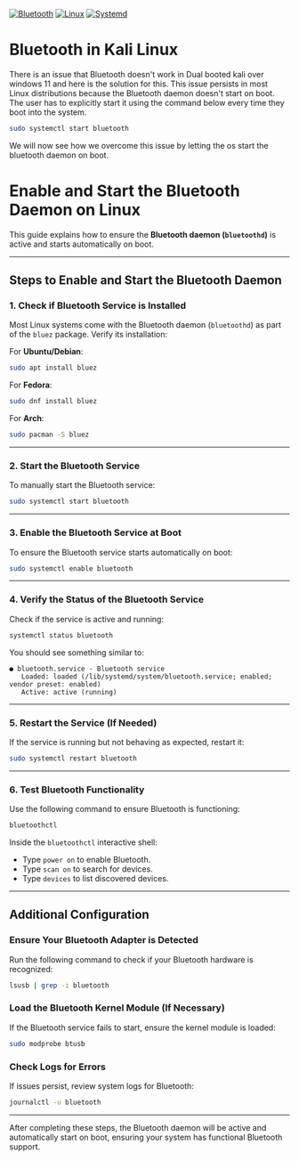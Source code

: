 [![Bluetooth](https://img.shields.io/badge/Bluetooth-0078D7?style=for-the-badge&logo=bluetooth&logoColor=white)](#)
[![Linux](https://img.shields.io/badge/Linux-FCC624?style=for-the-badge&logo=linux&logoColor=black)](#)
[![Systemd](https://img.shields.io/badge/Systemd-003B57?style=for-the-badge&logo=systemd&logoColor=white)](#)

# Bluetooth in Kali Linux 
There is an issue that Bluetooth doesn't work in Dual booted kali over windows 11 and here is the solution for this.
This issue persists in most Linux distributions because the Bluetooth daemon doesn't start on boot. The user has to explicitly start it using the command below every time they boot into the system.
```bash
sudo systemctl start bluetooth
```
We will now see how we overcome this issue by letting the os start the bluetooth daemon on boot.  
# Enable and Start the Bluetooth Daemon on Linux

This guide explains how to ensure the **Bluetooth daemon (`bluetoothd`)** is active and starts automatically on boot.

---

## Steps to Enable and Start the Bluetooth Daemon

### 1. Check if Bluetooth Service is Installed
Most Linux systems come with the Bluetooth daemon (`bluetoothd`) as part of the `bluez` package. Verify its installation:

For **Ubuntu/Debian**:
```bash
sudo apt install bluez
```

For **Fedora**:
```bash
sudo dnf install bluez
```

For **Arch**:
```bash
sudo pacman -S bluez
```

---

### 2. Start the Bluetooth Service
To manually start the Bluetooth service:
```bash
sudo systemctl start bluetooth
```

---

### 3. Enable the Bluetooth Service at Boot
To ensure the Bluetooth service starts automatically on boot:
```bash
sudo systemctl enable bluetooth
```

---

### 4. Verify the Status of the Bluetooth Service
Check if the service is active and running:
```bash
systemctl status bluetooth
```
You should see something similar to:
```
● bluetooth.service - Bluetooth service
   Loaded: loaded (/lib/systemd/system/bluetooth.service; enabled; vendor preset: enabled)
   Active: active (running)
```

---

### 5. Restart the Service (If Needed)
If the service is running but not behaving as expected, restart it:
```bash
sudo systemctl restart bluetooth
```

---

### 6. Test Bluetooth Functionality
Use the following command to ensure Bluetooth is functioning:
```bash
bluetoothctl
```
Inside the `bluetoothctl` interactive shell:
- Type `power on` to enable Bluetooth.
- Type `scan on` to search for devices.
- Type `devices` to list discovered devices.

---

## Additional Configuration

### Ensure Your Bluetooth Adapter is Detected
Run the following command to check if your Bluetooth hardware is recognized:
```bash
lsusb | grep -i bluetooth
```

### Load the Bluetooth Kernel Module (If Necessary)
If the Bluetooth service fails to start, ensure the kernel module is loaded:
```bash
sudo modprobe btusb
```

### Check Logs for Errors
If issues persist, review system logs for Bluetooth:
```bash
journalctl -u bluetooth
```

---

After completing these steps, the Bluetooth daemon will be active and automatically start on boot, ensuring your system has functional Bluetooth support.
